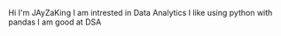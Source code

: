Hi I'm JAyZaKing
I am intrested in Data Analytics
I like using python with pandas
I am good at DSA
<!---
JayZaKing/JayZaKing is a ✨ special ✨ repository because its `README.md` (this file) appears on your GitHub profile.
You can click the Preview link to take a look at your changes.
--->
